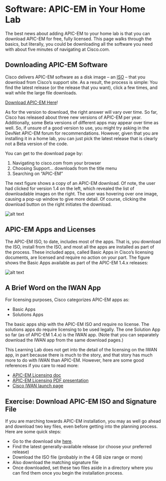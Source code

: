 
# Software: APIC-EM in Your Home Lab
The best news about adding APIC-EM to your home lab is that you can download APIC-EM for free, fully licensed. This page walks through the basics, but literally, you could be downloading all the software you need with about five minutes of navigating at Cisco.com.

##  Downloading APIC-EM Software

Cisco delivers APIC-EM software as a disk image – an [ISO](https://en.wikipedia.org/wiki/ISO_image) – that you download from Cisco’s support site. As a result, the process is simple: You find the latest release (or the release that you want), click a few times, and wait while the large file downloads.

[Download APIC-EM Here](https://developer.cisco.com/fileMedia/download/ff4eb410-6a49-40b7-ba27-ce4685c54254)!  

As for the version to download, the right answer will vary over time. So far, Cisco has released about three new versions of APIC-EM per year. Additionally, some Beta versions of different apps may appear over time as well. So, if unsure of a good version to use, you might try asking in the DevNet APIC-EM forum for recommendations. However, given that you are installing it in a home lab, you can just pick the latest release that is clearly not a Beta version of the code.

You can get to the download page by:

1.	Navigating to cisco.com from your browser
2.	Choosing Support… downloads from the title menu
3.	Searching on “APIC-EM”

The next figure shows a copy of an APIC-EM download. Of note, the user had clicked for version 1.4 on the left, which revealed the list of downloadable images on the right. The user was hovering over one image, causing a pop-up window to give more detail. Of course, clicking the download button on the right initiates the download.

![alt text](/posts/files/add-apic-home/assets/images/apic-12.png)

##  APIC-EM Apps and Licenses
The APIC-EM ISO, to date, includes most of the apps. That is, you download the ISO, install from the ISO, and most all the apps are installed as part of the process. These included apps, called Basic Apps in Cisco’s licensing documents, are licensed and require no action on your part. The figure shows the Basic Apps available as part of the APIC-EM 1.4.x releases:

![alt text](/posts/files/add-apic-home/assets/images/apic-13.png)

## A Brief Word on the IWAN App

For licensing purposes, Cisco categorizes APIC-EM apps as: 

- Basic Apps
- Solutions Apps

The basic apps ship with the APIC-EM ISO and require no license. The solutions apps do require licensing to be used legally. The one Solution App so far (as of APIC-EM 1.4.x) is the IWAN app. (Note that you can separately download the IWAN app from the same download pages.)

This Learning Lab does not get into the detail of the licensing on the IWAN app, in part because there is much to the story, and that story has much more to do with IWAN than APIC-EM. However, here are some good references if you care to read more:

- [APIC-EM Licensing doc](http://www.cisco.com/c/en/us/td/docs/cloud-systems-management/application-policy-infrastructure-controller-enterprise-module/1-1-x/hardware-guide/b_apic-em_hardware_install/b_apic-em_hrd_install_appendix_01010.pdf)
- [APIC-EM Licensing PDF presentation](http://www.cisco.com/c/dam/en/us/products/collateral/cloud-systems-management/prime-infrastructure/presentation-c97-735996.pdf)
- [Cisco IWAN launch page](http://www.cisco.com/c/en/us/solutions/enterprise-networks/intelligent-wan/index.html)

##  Exercise: Download APIC-EM ISO and Signature File
If you are marching towards APIC-EM installation, you may as well go ahead and download two key files, even before getting into the planning process. Here are some quick steps:

- Go to the download site [here](https://developer.cisco.com/fileMedia/download/ff4eb410-6a49-40b7-ba27-ce4685c54254).  
- Find the latest generally-available release (or choose your preferred release)
- Download the ISO file (probably in the 4 GB size range or more)
- Also download the matching signature file
- Once downloaded, set these two files aside in a directory where you can find them once you begin the installation process.

